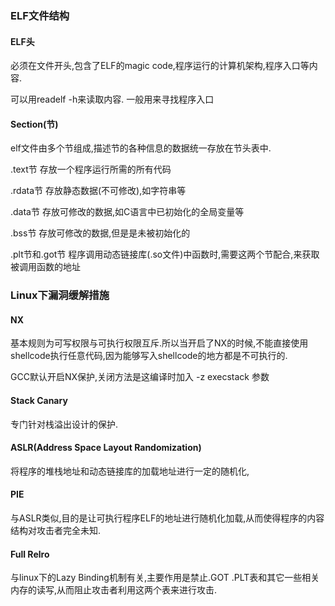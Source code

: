 





### ELF文件结构

#### ELF头

必须在文件开头,包含了ELF的magic code,程序运行的计算机架构,程序入口等内容.

可以用readelf -h来读取内容. 一般用来寻找程序入口

#### Section(节)

elf文件由多个节组成,描述节的各种信息的数据统一存放在节头表中.

.text节  存放一个程序运行所需的所有代码

.rdata节  存放静态数据(不可修改),如字符串等

.data节 存放可修改的数据,如C语言中已初始化的全局变量等

.bss节 存放可修改的数据,但是是未被初始化的

.plt节和.got节 程序调用动态链接库(.so文件)中函数时,需要这两个节配合,来获取被调用函数的地址



### Linux下漏洞缓解措施

#### NX

基本规则为可写权限与可执行权限互斥.所以当开启了NX的时候,不能直接使用shellcode执行任意代码,因为能够写入shellcode的地方都是不可执行的.

GCC默认开启NX保护,关闭方法是这编译时加入 -z execstack 参数

#### Stack Canary

专门针对栈溢出设计的保护.

#### ASLR(Address Space Layout Randomization)

将程序的堆栈地址和动态链接库的加载地址进行一定的随机化,

#### PIE

与ASLR类似,目的是让可执行程序ELF的地址进行随机化加载,从而使得程序的内容结构对攻击者完全未知.

#### Full Relro

与linux下的Lazy Binding机制有关,主要作用是禁止.GOT .PLT表和其它一些相关内存的读写,从而阻止攻击者利用这两个表来进行攻击.

























